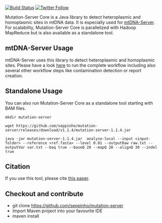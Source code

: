[![Build Status](https://travis-ci.org/seppinho/mutation-server.svg?branch=master)](https://travis-ci.org/seppinho/mutation-server)
[![Twitter Follow](https://img.shields.io/twitter/follow/mtdnaserver.svg?style=social&label=Follow)](https://twitter.com/mtdnaserver)

Mutation-Server Core is a Java library to detect heteroplasmic and homoplasmic sites in mtDNA data. 
It is especially used for [mtDNA-Server](https://mtdna-server.uibk.ac.at). For scalability, Mutation-Server Core is parallelized with Hadoop MapReduce but is also available as a standalone tool.

## mtDNA-Server Usage
mtDNA-Server uses this library to detect heteroplasmic and homoplasmic sites. Please have a look [here](https://github.com/seppinho/mtdna-server-workflow) to run the complete workflow including also several other workflow steps like contamination detection or report creation.

## Standalone Usage
You can also run Mutation-Server Core as a standalone tool starting with BAM files. 
```
mkdir mutation-server

wget https://github.com/seppinho/mutation-server/releases/download/v1.1.4/mutation-server-1.1.4.jar

java -jar mutation-server-1.1.4.jar  analyse-local --input <input-folder> --reference <ref.fasta> --level 0.01 --outputRaw raw.txt --outputVar var.txt --baq true --baseQ 20 --mapQ 20 --alignQ 30 --indel true
```

## Citation
If you use this tool, please cite [this paper](http://nar.oxfordjournals.org/content/early/2016/04/15/nar.gkw247.full).

## Checkout and contribute
* git clone https://github.com/seppinho/mutation-server
* Import Maven project into your favourite IDE
* maven install
